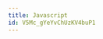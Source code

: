 ```yaml
---
title: Javascript
id: V5Mc_gYeYvChUzKV4buP1
---
```


<!-- <LinkBookmark href="https://www.udacity.com/course/version-control-with-git--ud123">Course: Version Control with Git</LinkBookmark> -->
